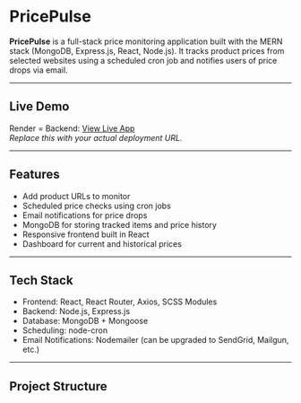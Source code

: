 # PricePulse

**PricePulse** is a full-stack price monitoring application built with the MERN stack (MongoDB, Express.js, React, Node.js). It tracks product prices from selected websites using a scheduled cron job and notifies users of price drops via email.

---

## Live Demo

Render = Backend: [View Live App](https://price-pulse-kot7.onrender.com/)  
_Replace this with your actual deployment URL._

---

## Features

- Add product URLs to monitor
- Scheduled price checks using cron jobs
- Email notifications for price drops
- MongoDB for storing tracked items and price history
- Responsive frontend built in React
- Dashboard for current and historical prices

---

## Tech Stack

- Frontend: React, React Router, Axios, SCSS Modules
- Backend: Node.js, Express.js
- Database: MongoDB + Mongoose
- Scheduling: node-cron
- Email Notifications: Nodemailer (can be upgraded to SendGrid, Mailgun, etc.)

---

## Project Structure

